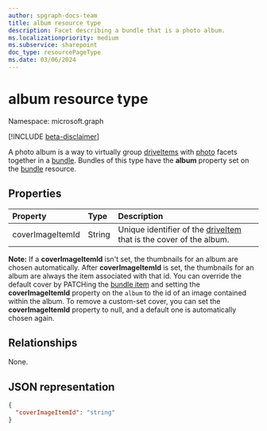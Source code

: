 ```yaml
---
author: spgraph-docs-team
title: album resource type
description: Facet describing a bundle that is a photo album.
ms.localizationpriority: medium
ms.subservice: sharepoint
doc_type: resourcePageType
ms.date: 03/06/2024
---
```


# album resource type

Namespace: microsoft.graph

[!INCLUDE [beta-disclaimer](../../includes/beta-disclaimer.md)]

A photo album is a way to virtually group [driveItems][driveItem] with [photo][] facets together in a [bundle][]. Bundles of this type have the **album** property set on the [bundle][] resource.

## Properties

| Property         | Type   | Description                                                            |
| :--------------- | :----- | :--------------------------------------------------------------------- |
| coverImageItemId | String | Unique identifier of the [driveItem][] that is the cover of the album. |

**Note:** If a **coverImageItemId** isn't set, the thumbnails for an album are chosen automatically.
After **coverImageItemId** is set, the thumbnails for an album are always the item associated with that id.
You can override the default cover by PATCHing the [bundle item][bundle] and setting the **coverImageItemId** property on the `album` to the id of an image contained within the album.
To remove a custom-set cover, you can set the **coverImageItemId** property to null, and a default one is automatically chosen again.

## Relationships
None.

## JSON representation

<!-- { "blockType": "resource", "@odata.type": "microsoft.graph.album" } -->

```json
{
  "coverImageItemId": "string"
}
```

[bundle]: bundle.md
[driveItem]: driveItem.md
[photo]: photo.md
